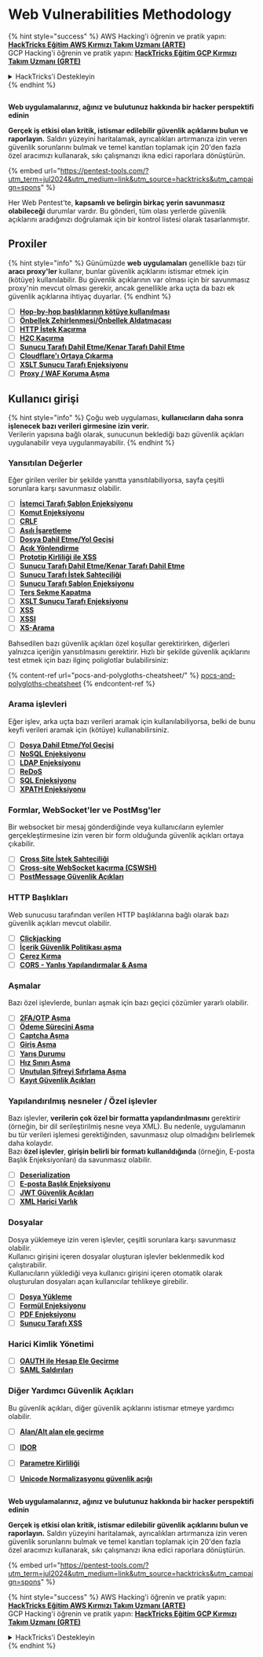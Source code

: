 # Web Vulnerabilities Methodology

{% hint style="success" %}
AWS Hacking'i öğrenin ve pratik yapın:<img src="/.gitbook/assets/arte.png" alt="" data-size="line">[**HackTricks Eğitim AWS Kırmızı Takım Uzmanı (ARTE)**](https://training.hacktricks.xyz/courses/arte)<img src="/.gitbook/assets/arte.png" alt="" data-size="line">\
GCP Hacking'i öğrenin ve pratik yapın: <img src="/.gitbook/assets/grte.png" alt="" data-size="line">[**HackTricks Eğitim GCP Kırmızı Takım Uzmanı (GRTE)**<img src="/.gitbook/assets/grte.png" alt="" data-size="line">](https://training.hacktricks.xyz/courses/grte)

<details>

<summary>HackTricks'i Destekleyin</summary>

* [**abonelik planlarını**](https://github.com/sponsors/carlospolop) kontrol edin!
* **💬 [**Discord grubuna**](https://discord.gg/hRep4RUj7f) veya [**telegram grubuna**](https://t.me/peass) katılın ya da **Twitter'da** 🐦 [**@hacktricks\_live**](https://twitter.com/hacktricks\_live)** bizi takip edin.**
* **Hacking ipuçlarını paylaşmak için** [**HackTricks**](https://github.com/carlospolop/hacktricks) ve [**HackTricks Cloud**](https://github.com/carlospolop/hacktricks-cloud) github reposuna PR gönderin.

</details>
{% endhint %}

<figure><img src="/.gitbook/assets/pentest-tools.svg" alt=""><figcaption></figcaption></figure>

**Web uygulamalarınız, ağınız ve bulutunuz hakkında bir hacker perspektifi edinin**

**Gerçek iş etkisi olan kritik, istismar edilebilir güvenlik açıklarını bulun ve raporlayın.** Saldırı yüzeyini haritalamak, ayrıcalıkları artırmanıza izin veren güvenlik sorunlarını bulmak ve temel kanıtları toplamak için 20'den fazla özel aracımızı kullanarak, sıkı çalışmanızı ikna edici raporlara dönüştürün.

{% embed url="https://pentest-tools.com/?utm_term=jul2024&utm_medium=link&utm_source=hacktricks&utm_campaign=spons" %}


Her Web Pentest'te, **kapsamlı ve belirgin birkaç yerin savunmasız olabileceği** durumlar vardır. Bu gönderi, tüm olası yerlerde güvenlik açıklarını aradığınızı doğrulamak için bir kontrol listesi olarak tasarlanmıştır.

## Proxiler

{% hint style="info" %}
Günümüzde **web** **uygulamaları** genellikle bazı tür **aracı** **proxy'ler** kullanır, bunlar güvenlik açıklarını istismar etmek için (kötüye) kullanılabilir. Bu güvenlik açıklarının var olması için bir savunmasız proxy'nin mevcut olması gerekir, ancak genellikle arka uçta da bazı ek güvenlik açıklarına ihtiyaç duyarlar.
{% endhint %}

* [ ] [**Hop-by-hop başlıklarının kötüye kullanılması**](abusing-hop-by-hop-headers.md)
* [ ] [**Önbellek Zehirlenmesi/Önbellek Aldatmacası**](cache-deception/)
* [ ] [**HTTP İstek Kaçırma**](http-request-smuggling/)
* [ ] [**H2C Kaçırma**](h2c-smuggling.md)
* [ ] [**Sunucu Tarafı Dahil Etme/Kenar Tarafı Dahil Etme**](server-side-inclusion-edge-side-inclusion-injection.md)
* [ ] [**Cloudflare'ı Ortaya Çıkarma**](../network-services-pentesting/pentesting-web/uncovering-cloudflare.md)
* [ ] [**XSLT Sunucu Tarafı Enjeksiyonu**](xslt-server-side-injection-extensible-stylesheet-language-transformations.md)
* [ ] [**Proxy / WAF Koruma Aşma**](proxy-waf-protections-bypass.md)

## **Kullanıcı girişi**

{% hint style="info" %}
Çoğu web uygulaması, **kullanıcıların daha sonra işlenecek bazı verileri girmesine izin verir.**\
Verilerin yapısına bağlı olarak, sunucunun beklediği bazı güvenlik açıkları uygulanabilir veya uygulanmayabilir.
{% endhint %}

### **Yansıtılan Değerler**

Eğer girilen veriler bir şekilde yanıtta yansıtılabiliyorsa, sayfa çeşitli sorunlara karşı savunmasız olabilir.

* [ ] [**İstemci Tarafı Şablon Enjeksiyonu**](client-side-template-injection-csti.md)
* [ ] [**Komut Enjeksiyonu**](command-injection.md)
* [ ] [**CRLF**](crlf-0d-0a.md)
* [ ] [**Asılı İşaretleme**](dangling-markup-html-scriptless-injection/)
* [ ] [**Dosya Dahil Etme/Yol Geçişi**](file-inclusion/)
* [ ] [**Açık Yönlendirme**](open-redirect.md)
* [ ] [**Prototip Kirliliği ile XSS**](deserialization/nodejs-proto-prototype-pollution/#client-side-prototype-pollution-to-xss)
* [ ] [**Sunucu Tarafı Dahil Etme/Kenar Tarafı Dahil Etme**](server-side-inclusion-edge-side-inclusion-injection.md)
* [ ] [**Sunucu Tarafı İstek Sahteciliği**](ssrf-server-side-request-forgery/)
* [ ] [**Sunucu Tarafı Şablon Enjeksiyonu**](ssti-server-side-template-injection/)
* [ ] [**Ters Sekme Kapatma**](reverse-tab-nabbing.md)
* [ ] [**XSLT Sunucu Tarafı Enjeksiyonu**](xslt-server-side-injection-extensible-stylesheet-language-transformations.md)
* [ ] [**XSS**](xss-cross-site-scripting/)
* [ ] [**XSSI**](xssi-cross-site-script-inclusion.md)
* [ ] [**XS-Arama**](xs-search/)

Bahsedilen bazı güvenlik açıkları özel koşullar gerektirirken, diğerleri yalnızca içeriğin yansıtılmasını gerektirir. Hızlı bir şekilde güvenlik açıklarını test etmek için bazı ilginç poliglotlar bulabilirsiniz:

{% content-ref url="pocs-and-polygloths-cheatsheet/" %}
[pocs-and-polygloths-cheatsheet](pocs-and-polygloths-cheatsheet/)
{% endcontent-ref %}

### **Arama işlevleri**

Eğer işlev, arka uçta bazı verileri aramak için kullanılabiliyorsa, belki de bunu keyfi verileri aramak için (kötüye) kullanabilirsiniz.

* [ ] [**Dosya Dahil Etme/Yol Geçişi**](file-inclusion/)
* [ ] [**NoSQL Enjeksiyonu**](nosql-injection.md)
* [ ] [**LDAP Enjeksiyonu**](ldap-injection.md)
* [ ] [**ReDoS**](regular-expression-denial-of-service-redos.md)
* [ ] [**SQL Enjeksiyonu**](sql-injection/)
* [ ] [**XPATH Enjeksiyonu**](xpath-injection.md)

### **Formlar, WebSocket'ler ve PostMsg'ler**

Bir websocket bir mesaj gönderdiğinde veya kullanıcıların eylemler gerçekleştirmesine izin veren bir form olduğunda güvenlik açıkları ortaya çıkabilir.

* [ ] [**Cross Site İstek Sahteciliği**](csrf-cross-site-request-forgery.md)
* [ ] [**Cross-site WebSocket kaçırma (CSWSH)**](websocket-attacks.md)
* [ ] [**PostMessage Güvenlik Açıkları**](postmessage-vulnerabilities/)

### **HTTP Başlıkları**

Web sunucusu tarafından verilen HTTP başlıklarına bağlı olarak bazı güvenlik açıkları mevcut olabilir.

* [ ] [**Clickjacking**](clickjacking.md)
* [ ] [**İçerik Güvenlik Politikası aşma**](content-security-policy-csp-bypass/)
* [ ] [**Çerez Kırma**](hacking-with-cookies/)
* [ ] [**CORS - Yanlış Yapılandırmalar & Aşma**](cors-bypass.md)

### **Aşmalar**

Bazı özel işlevlerde, bunları aşmak için bazı geçici çözümler yararlı olabilir.

* [ ] [**2FA/OTP Aşma**](2fa-bypass.md)
* [ ] [**Ödeme Sürecini Aşma**](bypass-payment-process.md)
* [ ] [**Captcha Aşma**](captcha-bypass.md)
* [ ] [**Giriş Aşma**](login-bypass/)
* [ ] [**Yarış Durumu**](race-condition.md)
* [ ] [**Hız Sınırı Aşma**](rate-limit-bypass.md)
* [ ] [**Unutulan Şifreyi Sıfırlama Aşma**](reset-password.md)
* [ ] [**Kayıt Güvenlik Açıkları**](registration-vulnerabilities.md)

### **Yapılandırılmış nesneler / Özel işlevler**

Bazı işlevler, **verilerin çok özel bir formatta yapılandırılmasını** gerektirir (örneğin, bir dil serileştirilmiş nesne veya XML). Bu nedenle, uygulamanın bu tür verileri işlemesi gerektiğinden, savunmasız olup olmadığını belirlemek daha kolaydır.\
Bazı **özel işlevler**, **girişin belirli bir formatı kullanıldığında** (örneğin, E-posta Başlık Enjeksiyonları) da savunmasız olabilir.

* [ ] [**Deserialization**](deserialization/)
* [ ] [**E-posta Başlık Enjeksiyonu**](email-injections.md)
* [ ] [**JWT Güvenlik Açıkları**](hacking-jwt-json-web-tokens.md)
* [ ] [**XML Harici Varlık**](xxe-xee-xml-external-entity.md)

### Dosyalar

Dosya yüklemeye izin veren işlevler, çeşitli sorunlara karşı savunmasız olabilir.\
Kullanıcı girişini içeren dosyalar oluşturan işlevler beklenmedik kod çalıştırabilir.\
Kullanıcıların yüklediği veya kullanıcı girişini içeren otomatik olarak oluşturulan dosyaları açan kullanıcılar tehlikeye girebilir.

* [ ] [**Dosya Yükleme**](file-upload/)
* [ ] [**Formül Enjeksiyonu**](formula-csv-doc-latex-ghostscript-injection.md)
* [ ] [**PDF Enjeksiyonu**](xss-cross-site-scripting/pdf-injection.md)
* [ ] [**Sunucu Tarafı XSS**](xss-cross-site-scripting/server-side-xss-dynamic-pdf.md)

### **Harici Kimlik Yönetimi**

* [ ] [**OAUTH ile Hesap Ele Geçirme**](oauth-to-account-takeover.md)
* [ ] [**SAML Saldırıları**](saml-attacks/)

### **Diğer Yardımcı Güvenlik Açıkları**

Bu güvenlik açıkları, diğer güvenlik açıklarını istismar etmeye yardımcı olabilir.

* [ ] [**Alan/Alt alan ele geçirme**](domain-subdomain-takeover.md)
* [ ] [**IDOR**](idor.md)
* [ ] [**Parametre Kirliliği**](parameter-pollution.md)
* [ ] [**Unicode Normalizasyonu güvenlik açığı**](unicode-injection/)


<figure><img src="/.gitbook/assets/pentest-tools.svg" alt=""><figcaption></figcaption></figure>

**Web uygulamalarınız, ağınız ve bulutunuz hakkında bir hacker perspektifi edinin**

**Gerçek iş etkisi olan kritik, istismar edilebilir güvenlik açıklarını bulun ve raporlayın.** Saldırı yüzeyini haritalamak, ayrıcalıkları artırmanıza izin veren güvenlik sorunlarını bulmak ve temel kanıtları toplamak için 20'den fazla özel aracımızı kullanarak, sıkı çalışmanızı ikna edici raporlara dönüştürün.

{% embed url="https://pentest-tools.com/?utm_term=jul2024&utm_medium=link&utm_source=hacktricks&utm_campaign=spons" %}


{% hint style="success" %}
AWS Hacking'i öğrenin ve pratik yapın:<img src="/.gitbook/assets/arte.png" alt="" data-size="line">[**HackTricks Eğitim AWS Kırmızı Takım Uzmanı (ARTE)**](https://training.hacktricks.xyz/courses/arte)<img src="/.gitbook/assets/arte.png" alt="" data-size="line">\
GCP Hacking'i öğrenin ve pratik yapın: <img src="/.gitbook/assets/grte.png" alt="" data-size="line">[**HackTricks Eğitim GCP Kırmızı Takım Uzmanı (GRTE)**<img src="/.gitbook/assets/grte.png" alt="" data-size="line">](https://training.hacktricks.xyz/courses/grte)

<details>

<summary>HackTricks'i Destekleyin</summary>

* [**abonelik planlarını**](https://github.com/sponsors/carlospolop) kontrol edin!
* **💬 [**Discord grubuna**](https://discord.gg/hRep4RUj7f) veya [**telegram grubuna**](https://t.me/peass) katılın ya da **Twitter'da** 🐦 [**@hacktricks\_live**](https://twitter.com/hacktricks\_live)** bizi takip edin.**
* **Hacking ipuçlarını paylaşmak için** [**HackTricks**](https://github.com/carlospolop/hacktricks) ve [**HackTricks Cloud**](https://github.com/carlospolop/hacktricks-cloud) github reposuna PR gönderin.

</details>
{% endhint %}
